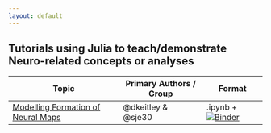 ```yaml
---
layout: default
---
```


## Tutorials using Julia to teach/demonstrate Neuro-related concepts or analyses

| Topic | Primary Authors / Group | Format |
| --- | --- | --- |
| [Modelling Formation of Neural Maps](https://github.com/dkeitley/Map-Formation-Models/tree/julia) | @dkeitley & @sje30 | .ipynb + [![Binder](https://beta.mybinder.org/badge.svg)](https://beta.mybinder.org/v2/gh/dkeitley/Map-Formation-Models/julia)
